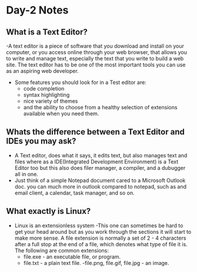 # Day-2 Notes

## What is a Text Editor?
  -A text editor is a piece of software that you download and install on
your computer, or you access online through your web browser, that
allows you to write and manage text, especially the text that you write
to build a web site. The text editor has to be one of the most
important tools you can use as an aspiring web developer.
  - Some features you should look for in a Test editor are:
    - code completion
    - syntax highlighting
    - nice variety of themes 
    - and the ability to choose from a healthy selection of
        extensions available when you need them.
        
## Whats the difference between a Text Editor and IDEs you may ask?
  - A Text editor, does what it says, it edits text, but also manages text and files where as a IDE(Integrated Development Environment) is a Text Editor too 
    but this also does filer manager, a compiler, and a dubugger all in one.
  - Just think of a simple Notepad document cared to a Microsoft Outlook doc. you can much more in outlook compared to notepad, such as and email client, 
    a calendar, task manager, and so on.

## What exactly is Linux?
  - Linux is an extensionless system
    -This one can sometimes be hard to get your head around but as you work through the sections it will start to make more sense. 
      A file extension is normally a set of 2 - 4 characters after a full stop at the end of a file, which denotes what type of file it is. 
      The following are common extensions:
      - file.exe - an executable file, or program.
      - file.txt - a plain text file.
      -file.png, file.gif, file.jpg - an image.
      

  
